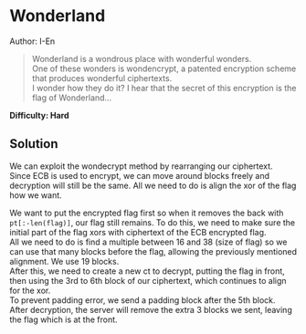 # Wonderland

Author: I-En

> Wonderland is a wondrous place with wonderful wonders.  
> One of these wonders is wondencrypt, a patented encryption scheme that produces wonderful ciphertexts.  
> I wonder how they do it? I hear that the secret of this encryption is the flag of Wonderland...  

**Difficulty: Hard**

## Solution

We can exploit the wondecrypt method by rearranging our ciphertext.  
Since ECB is used to encrypt, we can move around blocks freely and decryption will still be the same. All we need to do is align the xor of the flag how we want.  

We want to put the encrypted flag first so when it removes the back with `pt[:-len(flag)]`, our flag still remains. To do this, we need to make sure the initial part of the flag xors with ciphertext of the ECB encrypted flag.  
All we need to do is find a multiple between 16 and 38 (size of flag) so we can use that many blocks before the flag, allowing the previously mentioned alignment. We use 19 blocks.  
After this, we need to create a new ct to decrypt, putting the flag in front, then using the 3rd to 6th block of our ciphertext, which continues to align for the xor.  
To prevent padding error, we send a padding block after the 5th block.  
After decryption, the server will remove the extra 3 blocks we sent, leaving the flag which is at the front.  